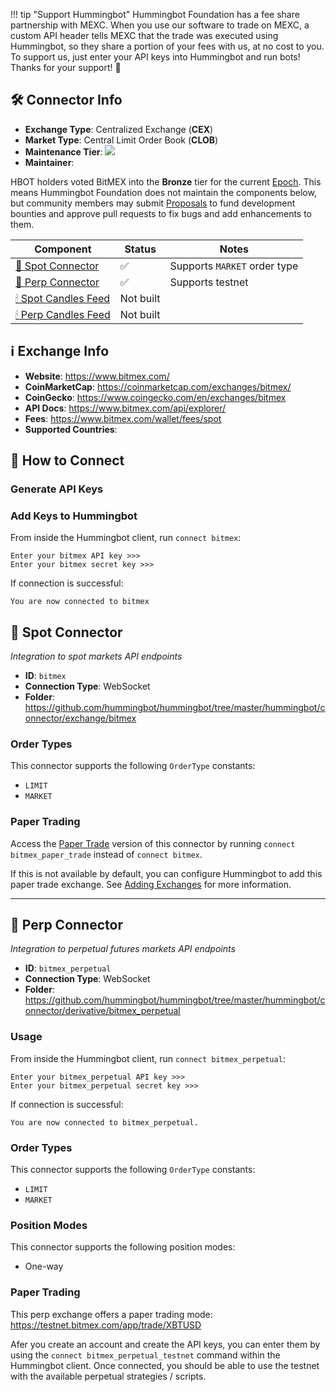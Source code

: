 !!! tip "Support Hummingbot"
    Hummingbot Foundation has a fee share partnership with MEXC. When you use our software to trade on MEXC, a custom API header tells MEXC that the trade was executed using Hummingbot, so they share a portion of your fees with us, at no cost to you. To support us, just enter your API keys into Hummingbot and run bots! Thanks for your support! 🙏

## 🛠 Connector Info

- **Exchange Type**: Centralized Exchange (**CEX**)
- **Market Type**: Central Limit Order Book (**CLOB**)
- **Maintenance Tier**: ![](https://img.shields.io/static/v1?label=Hummingbot&message=BRONZE&color=green)
- **Maintainer**: 

HBOT holders voted BitMEX into the **Bronze** tier for the current [Epoch](/governance/epochs). This means Hummingbot Foundation does not maintain the components below, but community members may submit [Proposals](/governance/proposals) to fund development bounties and approve pull requests to fix bugs and add enhancements to them.

| Component | Status | Notes | 
| --------- | ------ | ----- |
| [🔀 Spot Connector](#spot-connector) | ✅ | Supports `MARKET` order type
| [🔀 Perp Connector](#perp-connector) | ✅ | Supports testnet
| [🕯 Spot Candles Feed](#spot-candles-feed) | Not built | 
| [🕯 Perp Candles Feed](#perp-candles-feed) | Not built | 

## ℹ️ Exchange Info

- **Website**: https://www.bitmex.com/
- **CoinMarketCap**: https://coinmarketcap.com/exchanges/bitmex/
- **CoinGecko**: https://www.coingecko.com/en/exchanges/bitmex
- **API Docs**: https://www.bitmex.com/api/explorer/
- **Fees**: https://www.bitmex.com/wallet/fees/spot
- **Supported Countries**: 

## 🔑 How to Connect

### Generate API Keys



### Add Keys to Hummingbot

From inside the Hummingbot client, run `connect bitmex`:

```
Enter your bitmex API key >>>
Enter your bitmex secret key >>>
```

If connection is successful:

```
You are now connected to bitmex
```

## 🔀 Spot Connector
*Integration to spot markets API endpoints*

- **ID**: `bitmex`
- **Connection Type**: WebSocket
- **Folder**: https://github.com/hummingbot/hummingbot/tree/master/hummingbot/connector/exchange/bitmex

### Order Types

This connector supports the following `OrderType` constants:

- `LIMIT`
- `MARKET`

### Paper Trading

Access the [Paper Trade](/global-configs/paper-trade/) version of this connector by running `connect bitmex_paper_trade` instead of `connect bitmex`.

If this is not available by default, you can configure Hummingbot to add this paper trade exchange. See [Adding Exchanges](/global-configs/paper-trade/#adding-exchanges) for more information.

---

## 🔀 Perp Connector
*Integration to perpetual futures markets API endpoints*

- **ID**: `bitmex_perpetual`
- **Connection Type**: WebSocket
- **Folder**: https://github.com/hummingbot/hummingbot/tree/master/hummingbot/connector/derivative/bitmex_perpetual

### Usage

From inside the Hummingbot client, run `connect bitmex_perpetual`:

```
Enter your bitmex_perpetual API key >>>
Enter your bitmex_perpetual secret key >>>
```

If connection is successful:
```
You are now connected to bitmex_perpetual.
```
### Order Types

This connector supports the following `OrderType` constants:

- `LIMIT`
- `MARKET`

### Position Modes

This connector supports the following position modes:

- One-way

### Paper Trading

This perp exchange offers a paper trading mode: https://testnet.bitmex.com/app/trade/XBTUSD

Afer you create an account and create the API keys, you can enter them by using the `connect bitmex_perpetual_testnet` command within the Hummingbot client. Once connected, you should be able to use the testnet with the available perpetual strategies / scripts. 
